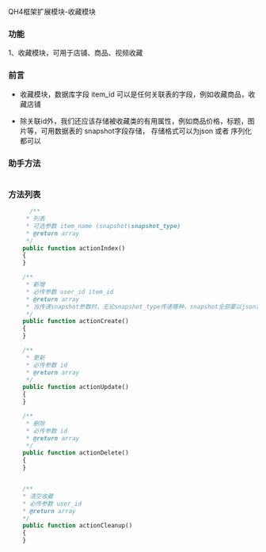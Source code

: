 QH4框架扩展模块-收藏模块

### 功能

1、收藏模块，可用于店铺、商品、视频收藏

### 前言

+ 收藏模块，数据库字段 item_id 可以是任何关联表的字段，例如收藏商品，收藏店铺

- 除关联id外，我们还应该存储被收藏类的有用属性，例如商品价格，标题，图片等，可用数据表的 snapshot字段存储， 存储格式可以为json 或者 序列化 都可以

### 助手方法

```php
```

### 方法列表

```php
      /**
     * 列表
     * 可选参数 item_name (snapshot\snapshot_type)
     * @return array
     */
    public function actionIndex()
    {
    }
```

```php
    /**
     * 新增
     * 必传参数 user_id item_id
     * @return array
     * 当传递snapshot参数时，无论snapshot_type传递哪种，snapshot全部要以json格式传递
     */
    public function actionCreate()
    {
    }
```

```php
    /**
     * 更新
     * 必传参数 id
     * @return array
     */
    public function actionUpdate()
    {
    }
```

```php
    /**
     * 删除
     * 必传参数 id
     * @return array
     */
    public function actionDelete()
    {
    }
```

```php

    /**
    * 清空收藏
    * 必传参数 user_id
    * @return array
    */
    public function actionCleanup()
    {
    }
```
